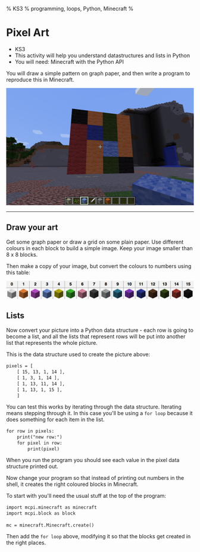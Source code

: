 % KS3
% programming, loops, Python, Minecraft
%

# Pixel Art

* KS3
* This activity will help you understand datastructures and lists in Python
* You will need: Minecraft with the Python API

You will draw a simple pattern on graph paper, and then write a program to
reproduce this in Minecraft.

![pixels](pixels.png)

----

## Draw your art

Get some graph paper or draw a grid on some plain paper. Use different colours
in each block to build a simple image. Keep your image smaller than 8 x 8
blocks.

Then make a copy of your image, but convert the colours to numbers using this
table:

![wool-colours](wool-colours.png)

## Lists

Now convert your picture into a Python data structure - each row is going to
become a list, and all the lists that represent rows will be put into another
list that represents the whole picture.

This is the data structure used to create the picture above:

    pixels = [
        [ 15, 13, 1, 14 ],
        [ 1, 3, 1, 14 ],
        [ 1, 13, 11, 14 ],
        [ 1, 13, 1, 15 ],
        ]


You can test this works by iterating through the data structure. Iterating means
stepping through it. In this case you'll be using a `for loop` because it does
something for each item in the list.

~~~ { .python }
for row in pixels:
    print("new row:")
    for pixel in row:
        print(pixel)
~~~

When you run the program you should see each value in the pixel data structure
printed out.


Now change your program so that instead of printing out numbers in the shell,
it creates the right coloured blocks in Minecraft.

To start with you'll need the usual stuff at the top of the program:

~~~ { .python }
import mcpi.minecraft as minecraft
import mcpi.block as block

mc = minecraft.Minecraft.create()
~~~

Then add the `for loop` above, modifying it so that the blocks get created in
the right places. 
